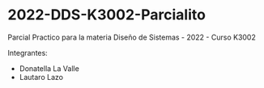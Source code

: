 # 2022-DDS-K3002-Parcialito
Parcial Practico para la materia Diseño de Sistemas - 2022 - Curso K3002

Integrantes: 
- Donatella La Valle
- Lautaro Lazo
